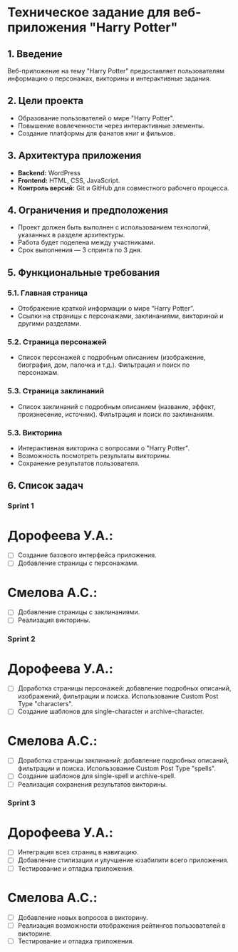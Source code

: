 # Техническое задание для веб-приложения "Harry Potter"

## 1. Введение
Веб-приложение на тему "Harry Potter" предоставляет пользователям информацию о персонажах, викторины и интерактивные задания.


## 2. Цели проекта
- Образование пользователей о мире "Harry Potter".
- Повышение вовлеченности через интерактивные элементы.
- Создание платформы для фанатов книг и фильмов.

## 3. Архитектура приложения
- **Backend:** WordPress
- **Frontend:** HTML, CSS, JavaScript.
- **Контроль версий:** Git и GitHub для совместного рабочего процесса.

## 4. Ограничения и предположения
- Проект должен быть выполнен с использованием технологий, указанных в разделе архитектуры.
- Работа будет поделена между участниками.
- Срок выполнения — 3 спринта по 3 дня.

## 5. Функциональные требования
### 5.1. Главная страница
- Отображение краткой информации о мире “Harry Potter”.
- Ссылки на страницы с персонажами, заклинаниями, викториной и другими разделами.

### 5.2. Страница персонажей
- Список персонажей с подробным описанием (изображение, биография, дом, палочка и т.д.). Фильтрация и поиск по персонажам.

### 5.3. Страница заклинаний
- Список заклинаний с подробным описанием (название, эффект, произнесение, источник). Фильтрация и поиск по заклинаниям.

### 5.3. Викторина
- Интерактивная викторина с вопросами о "Harry Potter".
- Возможность посмотреть результаты викторины.
- Сохранение результатов пользователя.

## 6. Список задач
### Sprint 1
# Дорофеева У.А.:
- [ ] Создание базового интерфейса приложения.
- [ ] Добавление страницы с персонажами.
# Смелова А.С.:
- [ ] Добавление страницы с заклинаниями.
- [ ] Реализация викторины.

### Sprint 2
# Дорофеева У.А.:
- [ ] Доработка страницы персонажей: добавление подробных описаний, изображений, фильтрации и поиска.  Использование Custom Post Type "characters".
- [ ] Создание шаблонов для single-character и archive-character.
# Смелова А.С.:
- [ ] Доработка страницы заклинаний: добавление подробных описаний, фильтрации и поиска. Использование Custom Post Type "spells".
- [ ] Создание шаблонов для single-spell и archive-spell.
- [ ] Реализация сохранения результатов викторины.

### Sprint 3
# Дорофеева У.А.:
- [ ] Интеграция всех страниц в навигацию.
- [ ] Добавление стилизации и улучшение юзабилити всего приложения.
- [ ] Тестирование и отладка приложения.
# Смелова А.С.:
- [ ] Добавление новых вопросов в викторину.
- [ ] Реализация возможности отображения рейтингов пользователей в викторине.
- [ ] Тестирование и отладка приложения.

